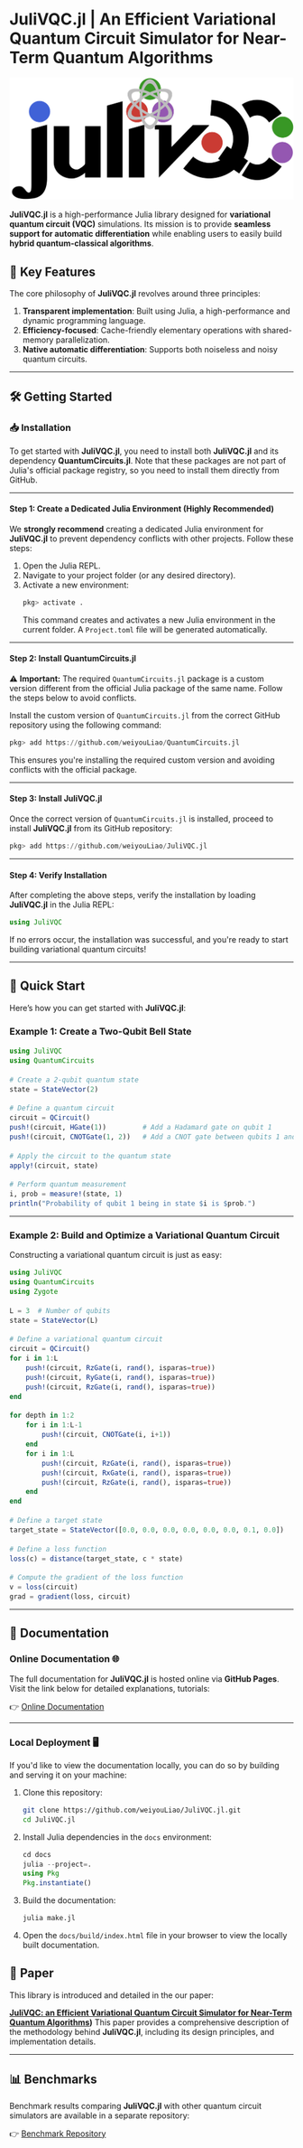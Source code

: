 # **JuliVQC.jl**  | An Efficient Variational Quantum Circuit Simulator for Near-Term Quantum Algorithms

![logo](docs/assets/logo.png)

**JuliVQC.jl** is a high-performance Julia library designed for **variational quantum circuit (VQC)** simulations. Its mission is to provide **seamless support for automatic differentiation** while enabling users to easily build **hybrid quantum-classical algorithms**.

## 🌟 **Key Features**

The core philosophy of **JuliVQC.jl** revolves around three principles:

1. **Transparent implementation**: Built using Julia, a high-performance and dynamic programming language.
2. **Efficiency-focused**: Cache-friendly elementary operations with shared-memory parallelization.
3. **Native automatic differentiation**: Supports both noiseless and noisy quantum circuits.

---

## 🛠️ **Getting Started**

### 📥 Installation 

To get started with **JuliVQC.jl**, you need to install both **JuliVQC.jl** and its dependency **QuantumCircuits.jl**. Note that these packages are not part of Julia's official package registry, so you need to install them directly from GitHub.

---

#### Step 1: Create a Dedicated Julia Environment (Highly Recommended)

We **strongly recommend** creating a dedicated Julia environment for **JuliVQC.jl** to prevent dependency conflicts with other projects. Follow these steps:

1. Open the Julia REPL.
2. Navigate to your project folder (or any desired directory).
3. Activate a new environment:
   ```julia
   pkg> activate .
   ```
   This command creates and activates a new Julia environment in the current folder. A `Project.toml` file will be generated automatically.

---

#### Step 2: Install QuantumCircuits.jl

⚠️ **Important:** The required `QuantumCircuits.jl` package is a custom version different from the official Julia package of the same name. Follow the steps below to avoid conflicts.

Install the custom version of `QuantumCircuits.jl` from the correct GitHub repository using the following command:

```julia
pkg> add https://github.com/weiyouLiao/QuantumCircuits.jl
```

This ensures you're installing the required custom version and avoiding conflicts with the official package.

---

#### Step 3: Install JuliVQC.jl

Once the correct version of `QuantumCircuits.jl` is installed, proceed to install **JuliVQC.jl** from its GitHub repository:

```julia
pkg> add https://github.com/weiyouLiao/JuliVQC.jl
```

---

#### Step 4: Verify Installation

After completing the above steps, verify the installation by loading **JuliVQC.jl** in the Julia REPL:

```julia
using JuliVQC
```

If no errors occur, the installation was successful, and you're ready to start building variational quantum circuits!

---

## 🚀 **Quick Start**

Here’s how you can get started with **JuliVQC.jl**:

### Example 1: Create a Two-Qubit Bell State
```julia
using JuliVQC
using QuantumCircuits

# Create a 2-qubit quantum state
state = StateVector(2)

# Define a quantum circuit
circuit = QCircuit()
push!(circuit, HGate(1))         # Add a Hadamard gate on qubit 1
push!(circuit, CNOTGate(1, 2))   # Add a CNOT gate between qubits 1 and 2

# Apply the circuit to the quantum state
apply!(circuit, state)

# Perform quantum measurement
i, prob = measure!(state, 1)
println("Probability of qubit 1 being in state $i is $prob.")
```

---

### Example 2: Build and Optimize a Variational Quantum Circuit

Constructing a variational quantum circuit is just as easy:

```julia
using JuliVQC
using QuantumCircuits
using Zygote

L = 3  # Number of qubits
state = StateVector(L)

# Define a variational quantum circuit
circuit = QCircuit()
for i in 1:L
    push!(circuit, RzGate(i, rand(), isparas=true))
    push!(circuit, RyGate(i, rand(), isparas=true))
    push!(circuit, RzGate(i, rand(), isparas=true))
end

for depth in 1:2
    for i in 1:L-1
        push!(circuit, CNOTGate(i, i+1))
    end
    for i in 1:L
        push!(circuit, RzGate(i, rand(), isparas=true))
        push!(circuit, RxGate(i, rand(), isparas=true))
        push!(circuit, RzGate(i, rand(), isparas=true))
    end
end

# Define a target state
target_state = StateVector([0.0, 0.0, 0.0, 0.0, 0.0, 0.0, 0.1, 0.0])

# Define a loss function
loss(c) = distance(target_state, c * state)

# Compute the gradient of the loss function
v = loss(circuit)
grad = gradient(loss, circuit)
```

---

## 📄 **Documentation**

### Online Documentation 🌐

The full documentation for **JuliVQC.jl** is hosted online via **GitHub Pages**. Visit the link below for detailed explanations, tutorials:

👉 [Online Documentation](https://weiyouliao.github.io/JuliVQC.jl/)

---

### Local Deployment 🖥️

If you'd like to view the documentation locally, you can do so by building and serving it on your machine:

1. Clone this repository:
   ```bash
   git clone https://github.com/weiyouLiao/JuliVQC.jl.git
   cd JuliVQC.jl
   ```

2. Install Julia dependencies in the `docs` environment:
   ```julia
   cd docs
   julia --project=.
   using Pkg
   Pkg.instantiate()
   ```

3. Build the documentation:
   ```julia
   julia make.jl
   ```

4. Open the `docs/build/index.html` file in your browser to view the locally built documentation.

## 📰 **Paper**

This library is introduced and detailed in the our paper:

 **[JuliVQC: an Efficient Variational Quantum Circuit Simulator for Near-Term Quantum Algorithms](https://arxiv.org/abs/2406.19212))**
This paper provides a comprehensive description of the methodology behind **JuliVQC.jl**, including its design principles, and implementation details.

------

## 📊 **Benchmarks**

Benchmark results comparing **JuliVQC.jl** with other quantum circuit simulators are available in a separate repository:

👉 [Benchmark Repository](https://github.com/weiyouLiao/JuliVQC-benchmark)